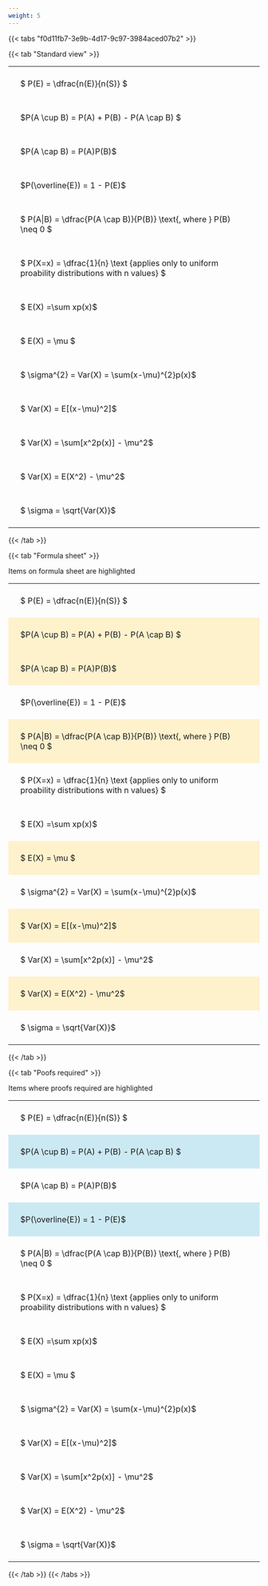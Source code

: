 ```yaml
---
weight: 5
---
```


{{< tabs "f0d11fb7-3e9b-4d17-9c97-3984aced07b2" >}}

{{< tab "Standard view" >}}

<style type="text/css">
#T_a67eb th.col_heading {
  text-align: left;
  font-size: 1em;
}
#T_a67eb td {
  text-align: left;
  font-size: 1em;
  padding: 1.5em;
}
</style>
<table id="T_a67eb">
  <thead>
  </thead>
  <tbody>
    <tr>
      <td id="T_a67eb_row0_col0" class="data row0 col0" >$ P(E) = \dfrac{n(E)}{n(S)} $</td>
    </tr>
    <tr>
      <td id="T_a67eb_row1_col0" class="data row1 col0" >$P(A \cup B) = P(A) + P(B) - P(A \cap B) $</td>
    </tr>
    <tr>
      <td id="T_a67eb_row2_col0" class="data row2 col0" >$P(A \cap B)  = P(A)P(B)$</td>
    </tr>
    <tr>
      <td id="T_a67eb_row3_col0" class="data row3 col0" >$P(\overline{E}) = 1 - P(E)$</td>
    </tr>
    <tr>
      <td id="T_a67eb_row4_col0" class="data row4 col0" >$ P(A|B) = \dfrac{P(A \cap B)}{P(B)} \text{, where } P(B) \neq 0 $</td>
    </tr>
    <tr>
      <td id="T_a67eb_row5_col0" class="data row5 col0" >$ P(X=x) =  \dfrac{1}{n} 
\text {applies only to uniform proability distributions with n values} $</td>
    </tr>
    <tr>
      <td id="T_a67eb_row6_col0" class="data row6 col0" >$ E(X) =\sum xp(x)$</td>
    </tr>
    <tr>
      <td id="T_a67eb_row7_col0" class="data row7 col0" >$ E(X) = \mu $</td>
    </tr>
    <tr>
      <td id="T_a67eb_row8_col0" class="data row8 col0" >$ \sigma^{2} = Var(X) = \sum(x-\mu)^{2}p(x)$</td>
    </tr>
    <tr>
      <td id="T_a67eb_row9_col0" class="data row9 col0" >$ Var(X) = E[(x-\mu)^2]$</td>
    </tr>
    <tr>
      <td id="T_a67eb_row10_col0" class="data row10 col0" >$ Var(X) = \sum[x^2p(x)] - \mu^2$</td>
    </tr>
    <tr>
      <td id="T_a67eb_row11_col0" class="data row11 col0" >$ Var(X) = E(X^2) - \mu^2$</td>
    </tr>
    <tr>
      <td id="T_a67eb_row12_col0" class="data row12 col0" >$ \sigma = \sqrt{Var(X)}$</td>
    </tr>
  </tbody>
</table>
{{< /tab >}}

{{< tab "Formula sheet" >}}

Items on formula sheet are highlighted 
<br>
<style type="text/css">
#T_8b874 th.col_heading {
  text-align: left;
  font-size: 1em;
}
#T_8b874 td {
  text-align: left;
  font-size: 1em;
  padding: 1.5em;
}
#T_8b874_row0_col0, #T_8b874_row3_col0, #T_8b874_row5_col0, #T_8b874_row6_col0, #T_8b874_row8_col0, #T_8b874_row10_col0, #T_8b874_row12_col0 {
  background-color: rgba(0,0,0,0);
}
#T_8b874_row1_col0, #T_8b874_row2_col0, #T_8b874_row4_col0, #T_8b874_row7_col0, #T_8b874_row9_col0, #T_8b874_row11_col0 {
  background-color: rgba(255,194,10, 0.2);
}
</style>
<table id="T_8b874">
  <thead>
  </thead>
  <tbody>
    <tr>
      <td id="T_8b874_row0_col0" class="data row0 col0" >$ P(E) = \dfrac{n(E)}{n(S)} $</td>
    </tr>
    <tr>
      <td id="T_8b874_row1_col0" class="data row1 col0" >$P(A \cup B) = P(A) + P(B) - P(A \cap B) $</td>
    </tr>
    <tr>
      <td id="T_8b874_row2_col0" class="data row2 col0" >$P(A \cap B)  = P(A)P(B)$</td>
    </tr>
    <tr>
      <td id="T_8b874_row3_col0" class="data row3 col0" >$P(\overline{E}) = 1 - P(E)$</td>
    </tr>
    <tr>
      <td id="T_8b874_row4_col0" class="data row4 col0" >$ P(A|B) = \dfrac{P(A \cap B)}{P(B)} \text{, where } P(B) \neq 0 $</td>
    </tr>
    <tr>
      <td id="T_8b874_row5_col0" class="data row5 col0" >$ P(X=x) =  \dfrac{1}{n} 
\text {applies only to uniform proability distributions with n values} $</td>
    </tr>
    <tr>
      <td id="T_8b874_row6_col0" class="data row6 col0" >$ E(X) =\sum xp(x)$</td>
    </tr>
    <tr>
      <td id="T_8b874_row7_col0" class="data row7 col0" >$ E(X) = \mu $</td>
    </tr>
    <tr>
      <td id="T_8b874_row8_col0" class="data row8 col0" >$ \sigma^{2} = Var(X) = \sum(x-\mu)^{2}p(x)$</td>
    </tr>
    <tr>
      <td id="T_8b874_row9_col0" class="data row9 col0" >$ Var(X) = E[(x-\mu)^2]$</td>
    </tr>
    <tr>
      <td id="T_8b874_row10_col0" class="data row10 col0" >$ Var(X) = \sum[x^2p(x)] - \mu^2$</td>
    </tr>
    <tr>
      <td id="T_8b874_row11_col0" class="data row11 col0" >$ Var(X) = E(X^2) - \mu^2$</td>
    </tr>
    <tr>
      <td id="T_8b874_row12_col0" class="data row12 col0" >$ \sigma = \sqrt{Var(X)}$</td>
    </tr>
  </tbody>
</table>
{{< /tab >}}

{{< tab "Poofs required" >}}

Items where proofs required are highlighted 
<br>
<style type="text/css">
#T_1cb6d th.col_heading {
  text-align: left;
  font-size: 1em;
}
#T_1cb6d td {
  text-align: left;
  font-size: 1em;
  padding: 1.5em;
}
#T_1cb6d_row0_col0, #T_1cb6d_row2_col0, #T_1cb6d_row4_col0, #T_1cb6d_row5_col0, #T_1cb6d_row6_col0, #T_1cb6d_row7_col0, #T_1cb6d_row8_col0, #T_1cb6d_row9_col0, #T_1cb6d_row10_col0, #T_1cb6d_row11_col0, #T_1cb6d_row12_col0 {
  background-color: rgba(0,0,0,0);
}
#T_1cb6d_row1_col0, #T_1cb6d_row3_col0 {
  background-color: rgba(0,150,200, 0.2);
}
</style>
<table id="T_1cb6d">
  <thead>
  </thead>
  <tbody>
    <tr>
      <td id="T_1cb6d_row0_col0" class="data row0 col0" >$ P(E) = \dfrac{n(E)}{n(S)} $</td>
    </tr>
    <tr>
      <td id="T_1cb6d_row1_col0" class="data row1 col0" >$P(A \cup B) = P(A) + P(B) - P(A \cap B) $</td>
    </tr>
    <tr>
      <td id="T_1cb6d_row2_col0" class="data row2 col0" >$P(A \cap B)  = P(A)P(B)$</td>
    </tr>
    <tr>
      <td id="T_1cb6d_row3_col0" class="data row3 col0" >$P(\overline{E}) = 1 - P(E)$</td>
    </tr>
    <tr>
      <td id="T_1cb6d_row4_col0" class="data row4 col0" >$ P(A|B) = \dfrac{P(A \cap B)}{P(B)} \text{, where } P(B) \neq 0 $</td>
    </tr>
    <tr>
      <td id="T_1cb6d_row5_col0" class="data row5 col0" >$ P(X=x) =  \dfrac{1}{n} 
\text {applies only to uniform proability distributions with n values} $</td>
    </tr>
    <tr>
      <td id="T_1cb6d_row6_col0" class="data row6 col0" >$ E(X) =\sum xp(x)$</td>
    </tr>
    <tr>
      <td id="T_1cb6d_row7_col0" class="data row7 col0" >$ E(X) = \mu $</td>
    </tr>
    <tr>
      <td id="T_1cb6d_row8_col0" class="data row8 col0" >$ \sigma^{2} = Var(X) = \sum(x-\mu)^{2}p(x)$</td>
    </tr>
    <tr>
      <td id="T_1cb6d_row9_col0" class="data row9 col0" >$ Var(X) = E[(x-\mu)^2]$</td>
    </tr>
    <tr>
      <td id="T_1cb6d_row10_col0" class="data row10 col0" >$ Var(X) = \sum[x^2p(x)] - \mu^2$</td>
    </tr>
    <tr>
      <td id="T_1cb6d_row11_col0" class="data row11 col0" >$ Var(X) = E(X^2) - \mu^2$</td>
    </tr>
    <tr>
      <td id="T_1cb6d_row12_col0" class="data row12 col0" >$ \sigma = \sqrt{Var(X)}$</td>
    </tr>
  </tbody>
</table>
{{< /tab >}}
{{< /tabs >}}